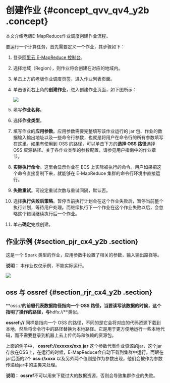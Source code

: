 # 创建作业 {#concept_qvv_qv4_y2b .concept}

本文介绍老版E-MapReduce作业调度创建作业流程。

要运行一个计算任务，首先需要定义一个作业，其步骤如下：

1.  登录[阿里云 E-MapReduce 控制台](https://emr.console.aliyun.com/)。
2.  选择地域（Region），则作业将会创建在对应的地域内。
3.  单击上方的老版作业调度页签，进入作业列表页面。
4.  单击该页右上角的**创建作业**，进入创建作业页面，如下图所示：

    ![](http://static-aliyun-doc.oss-cn-hangzhou.aliyuncs.com/assets/img/17841/154114736010493_zh-CN.png)

5.  填写**作业名称**。
6.  选择**作业类型**。
7.  填写作业的**应用参数**。应用参数需要完整填写该作业运行的 jar 包、作业的数据输入输出地址以及一些命令行参数，也就是将用户在命令行的所有参数填写在这里。如果有使用到 OSS 的路径，可以单击下方的**选择 OSS 路径**选择 OSS 资源路径。关于各作业类型的参数配置，请参见用户指南中的作业章节。
8.  **实际执行命令**。这里会显示作业在 ECS 上实际被执行的命令。用户如果把这个命令直接复制下来，就能够在 E-MapReduce 集群的命令行环境中直接运行。
9.  **失败重试**。可设定重试次数与重试间隔，默认否。
10. 选择**执行失败后策略**。暂停当前执行计划会在这个作业失败后，暂停当前整个执行计划，等待用户处理。而继续执行下一个作业在这个作业失败以后，会忽略这个错误继续执行后一个作业。
11. 单击**确定**完成创建。

## 作业示例 {#section_pjr_cx4_y2b .section}

这是一个 Spark 类型的作业，应用参数中设置了相关的参数，输入输出路径等。

**说明：** 本作业仅仅示例，不能实际运行。

![](http://static-aliyun-doc.oss-cn-hangzhou.aliyuncs.com/assets/img/17841/154114736010494_zh-CN.jpg)

## oss 与 ossref {#section_rjr_cx4_y2b .section}

**oss://**的前缀代表数据路径指向一个 OSS 路径，当要读写该数据的时候，这个指明了操作的路径，与**hdfs://**类似。

**ossref://** 同样是指向一个 OSS 的路径，不同的是它会将对应的代码资源下载到本地，然后将命令行中的路径替换为本地路径。它是用于更方便地运行一些本地代码，而不需要登录到机器上去上传代码和依赖的资源包。

上面的例子中， **ossref://xxxxxx/xxx.jar** 这个参数代表作业资源的jar，这个jar存放在OSS上，在运行的时候，E-MapReduce会自动下载到集群中运行。而跟在jar后面的2个 **oss://xxxx** 以及另外两个值则是作为参数出现，他们会被作为参数传递给jar中的主类来处理。

**说明：** **ossref**不可以用来下载过大的数据资源，否则会导致集群作业的失败。

